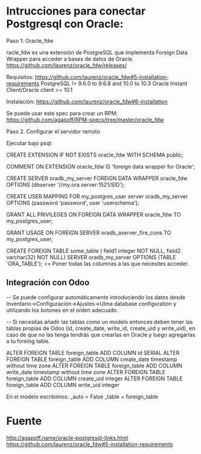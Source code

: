 # Intrucciones para conectar Postgresql con Oracle:

Paso 1: Oracle_fdw

racle_fdw es una extensión de PostgreSQL que implementa Foreign Data Wrapper para acceder a bases de datos de Oracle.
https://github.com/laurenz/oracle_fdw/releases/

Requisitos: https://github.com/laurenz/oracle_fdw#5-installation-requirements
PostgreSQL != 9.6.0 to 9.6.8 and 10.0 to 10.3
Oracle Instant Client/Oracle client >= 10.1

Instalación: https://github.com/laurenz/oracle_fdw#6-installation

Se puede usar este spec para crear un RPM: https://github.com/agapoff/RPM-specs/tree/master/oracle_fdw


Paso 2. Configurar el servidor remoto

Ejecutar bajo psql:

CREATE EXTENSION IF NOT EXISTS oracle_fdw WITH SCHEMA public;

COMMENT ON EXTENSION oracle_fdw IS 'foreign data wrapper for Oracle';

CREATE SERVER oradb_my_server FOREIGN DATA WRAPPER oracle_fdw OPTIONS (dbserver '//my.ora.server:1521/SID');

CREATE USER MAPPING FOR my_postgres_user server oradb_my_server OPTIONS (password 'password', user 'userschema');

GRANT ALL PRIVILEGES ON FOREIGN DATA WRAPPER oracle_fdw TO my_postgres_user;

GRANT USAGE ON FOREIGN SERVER oradb_aserver_fire_cons TO my_postgres_user;

CREATE FOREIGN TABLE some_table ( field1 integer NOT NULL, field2 varchar(32) NOT NULL) SERVER oradb_my_server OPTIONS (TABLE 'ORA_TABLE'); <= Poner todas las columnas a las que necesites acceder.

## Integración con Odoo

-- Se puede configurar automáticamente introduciendo los datos desde Inventario->Configuración->Ajustes->Ulma database configuration y utilizando los botones en el orden adecuado.

-- Si necesitas añadir las tablas como un modelo entonces deben tener las tablas propias de Odoo (id, create_date, write_id, create_uid y write_uid),
en caso de que no las tenga tendrás que crearlas en Oracle y luego agregarlas a tu foreing table.

ALTER FOREIGN TABLE foreign_table ADD COLUMN id SERIAL
ALTER FOREIGN TABLE foreign_table ADD COLUMN create_date timestamp without time zone
ALTER FOREIGN TABLE foreign_table ADD COLUMN write_date timestamp without time zone
ALTER FOREIGN TABLE foreign_table ADD COLUMN create_uid integer
ALTER FOREIGN TABLE foreign_table ADD COLUMN write_uid integer

En el modelo escribimos:
_auto = False
_table = foreign_table


# Fuente

http://agapoff.name/oracle-postgresql-links.html
https://github.com/laurenz/oracle_fdw#5-installation-requirements